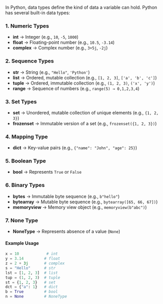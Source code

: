 In Python, data types define the kind of data a variable can hold. Python has several built-in data types:

### **1. Numeric Types**
   - **int** → Integer (e.g., `10`, `-5`, `1000`)
   - **float** → Floating-point number (e.g., `10.5`, `-3.14`)
   - **complex** → Complex number (e.g., `3+5j`, `-2j`)

### **2. Sequence Types**
   - **str** → String (e.g., `"Hello"`, `'Python'`)
   - **list** → Ordered, mutable collection (e.g., `[1, 2, 3]`, `['a', 'b', 'c']`)
   - **tuple** → Ordered, immutable collection (e.g., `(1, 2, 3)`, `('x', 'y')`)
   - **range** → Sequence of numbers (e.g., `range(5) → 0,1,2,3,4`)

### **3. Set Types**
   - **set** → Unordered, mutable collection of unique elements (e.g., `{1, 2, 3}`)
   - **frozenset** → Immutable version of a set (e.g., `frozenset({1, 2, 3})`)

### **4. Mapping Type**
   - **dict** → Key-value pairs (e.g., `{"name": "John", "age": 25}`)

### **5. Boolean Type**
   - **bool** → Represents `True` or `False`

### **6. Binary Types**
   - **bytes** → Immutable byte sequence (e.g., `b"hello"`)
   - **bytearray** → Mutable byte sequence (e.g., `bytearray([65, 66, 67])`)
   - **memoryview** → Memory view object (e.g., `memoryview(b"abc")`)

### **7. None Type**
   - **NoneType** → Represents absence of a value (`None`)

#### **Example Usage**
```python
x = 10            # int
y = 3.14         # float
z = 2 + 3j       # complex
s = "Hello"      # str
lst = [1, 2, 3]  # list
tup = (1, 2, 3)  # tuple
st = {1, 2, 3}   # set
dct = {"a": 1}   # dict
b = True         # bool
n = None         # NoneType
```